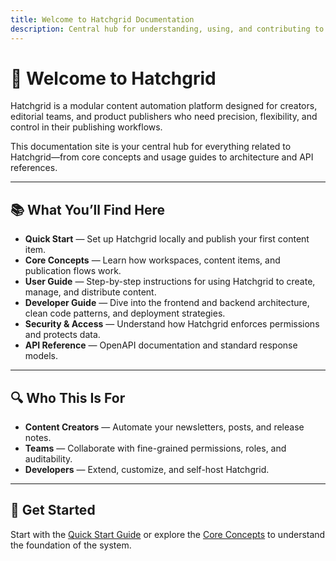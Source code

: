```yaml
---
title: Welcome to Hatchgrid Documentation
description: Central hub for understanding, using, and contributing to the Hatchgrid platform.
---
```


# 🧭 Welcome to Hatchgrid

Hatchgrid is a modular content automation platform designed for creators, editorial teams, and product publishers who need precision, flexibility, and control in their publishing workflows.

This documentation site is your central hub for everything related to Hatchgrid—from core concepts and usage guides to architecture and API references.

---

## 📚 What You’ll Find Here

- **Quick Start** — Set up Hatchgrid locally and publish your first content item.
- **Core Concepts** — Learn how workspaces, content items, and publication flows work.
- **User Guide** — Step-by-step instructions for using Hatchgrid to create, manage, and distribute content.
- **Developer Guide** — Dive into the frontend and backend architecture, clean code patterns, and deployment strategies.
- **Security & Access** — Understand how Hatchgrid enforces permissions and protects data.
- **API Reference** — OpenAPI documentation and standard response models.

---

## 🔍 Who This Is For

- **Content Creators** — Automate your newsletters, posts, and release notes.
- **Teams** — Collaborate with fine-grained permissions, roles, and auditability.
- **Developers** — Extend, customize, and self-host Hatchgrid.

---

## 🚀 Get Started

Start with the [Quick Start Guide](../quick-start/index) or explore the [Core Concepts](../core-concepts/index) to understand the foundation of the system.
